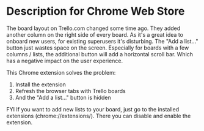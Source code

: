 # Description for Chrome Web Store 

The board layout on Trello.com changed some time ago. They added another column on the right side of every board. As it's a great idea to onboard new users, for existing superusers it's disturbing. The "Add a list..." button just wastes space on the screen. Especially for boards with a few columns / lists, the additional button will add a horizontal scroll bar. Which has a negative impact on the user experience.

This Chrome extension solves the problem:
1. Install the extension
2. Refresh the browser tabs with Trello boards 
3. And the "Add a list..." button is hidden

FYI
If you want to add new lists to your board, just go to the installed extensions (chrome://extensions/). There you can disable and enable the extension.